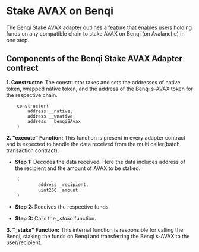 # Stake AVAX on Benqi

The Benqi Stake AVAX adapter outlines a feature that enables users holding funds on any compatible chain to stake AVAX on Benqi (on Avalanche) in one step.

## Components of the Benqi Stake AVAX Adapter contract

**1. Constructor:** The constructor takes and sets the addresses of native token, wrapped native token, and the address of the Benqi s-AVAX token for the respective chain.

```solidity
    constructor(
        address __native,
        address __wnative,
        address __benqiSAvax
    )
```

**2. "execute" Function:** This function is present in every adapter contract and is expected to handle the data received from the multi caller(batch transaction contract).

- **Step 1:** Decodes the data received. Here the data includes address of the recipient and the amount of AVAX to be staked.

```javascript
    (         
            address _recipient, 
            uint256 _amount
    )
```

- **Step 2:** Receives the respective funds.

- **Step 3:** Calls the *_stake* function.

**3. "_stake" Function:** This internal function is responsible for calling the Benqi, staking the funds on Benqi and transferring the Benqi s-AVAX to the user/recipient.
